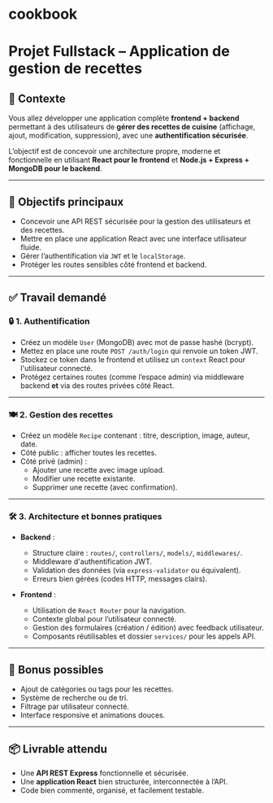 # cookbook

# Projet Fullstack – Application de gestion de recettes

## 🔧 Contexte  
Vous allez développer une application complète **frontend + backend** permettant à des utilisateurs de **gérer des recettes de cuisine** (affichage, ajout, modification, suppression), avec une **authentification sécurisée**.

L’objectif est de concevoir une architecture propre, moderne et fonctionnelle en utilisant **React pour le frontend** et **Node.js + Express + MongoDB pour le backend**.

---

## 📌 Objectifs principaux

- Concevoir une API REST sécurisée pour la gestion des utilisateurs et des recettes.
- Mettre en place une application React avec une interface utilisateur fluide.
- Gérer l’authentification via `JWT` et le `localStorage`.
- Protéger les routes sensibles côté frontend et backend.

---

## ✅ Travail demandé

### 🔒 1. Authentification
- Créez un modèle `User` (MongoDB) avec mot de passe hashé (bcrypt).
- Mettez en place une route `POST /auth/login` qui renvoie un token JWT.
- Stockez ce token dans le frontend et utilisez un `context` React pour l'utilisateur connecté.
- Protégez certaines routes (comme l’espace admin) via middleware backend **et** via des routes privées côté React.

---

### 🍽️ 2. Gestion des recettes
- Créez un modèle `Recipe` contenant : titre, description, image, auteur, date.
- Côté public : afficher toutes les recettes.
- Côté privé (admin) :
  - Ajouter une recette avec image upload.
  - Modifier une recette existante.
  - Supprimer une recette (avec confirmation).

---

### 🛠️ 3. Architecture et bonnes pratiques
- **Backend** :
  - Structure claire : `routes/`, `controllers/`, `models/`, `middlewares/`.
  - Middleware d'authentification JWT.
  - Validation des données (via `express-validator` ou équivalent).
  - Erreurs bien gérées (codes HTTP, messages clairs).

- **Frontend** :
  - Utilisation de `React Router` pour la navigation.
  - Contexte global pour l’utilisateur connecté.
  - Gestion des formulaires (création / édition) avec feedback utilisateur.
  - Composants réutilisables et dossier `services/` pour les appels API.

---

## 🔁 Bonus possibles
- Ajout de catégories ou tags pour les recettes.
- Système de recherche ou de tri.
- Filtrage par utilisateur connecté.
- Interface responsive et animations douces.

---

## 📦 Livrable attendu
- Une **API REST Express** fonctionnelle et sécurisée.
- Une **application React** bien structurée, interconnectée à l’API.
- Code bien commenté, organisé, et facilement testable.